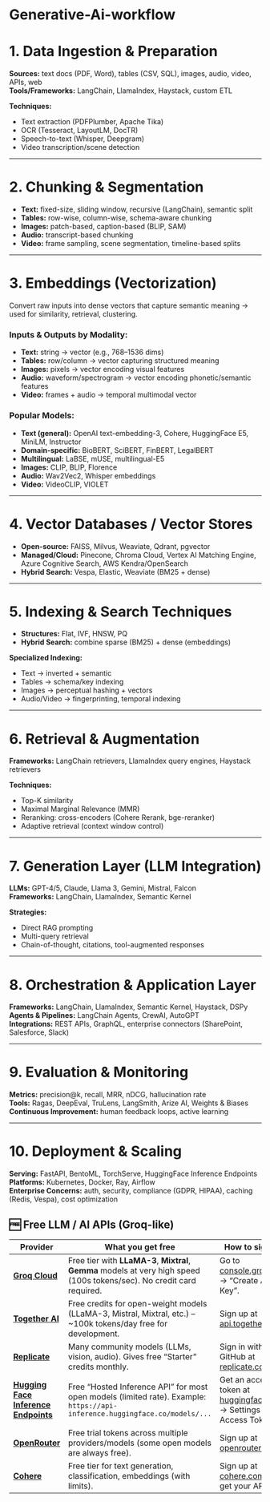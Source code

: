


# Generative-Ai-workflow

# 1. Data Ingestion & Preparation

**Sources:** text docs (PDF, Word), tables (CSV, SQL), images, audio, video, APIs, web  
**Tools/Frameworks:** LangChain, LlamaIndex, Haystack, custom ETL  

**Techniques:**
- Text extraction (PDFPlumber, Apache Tika)
- OCR (Tesseract, LayoutLM, DocTR)
- Speech-to-text (Whisper, Deepgram)
- Video transcription/scene detection

---

# 2. Chunking & Segmentation

- **Text:** fixed-size, sliding window, recursive (LangChain), semantic split  
- **Tables:** row-wise, column-wise, schema-aware chunking  
- **Images:** patch-based, caption-based (BLIP, SAM)  
- **Audio:** transcript-based chunking  
- **Video:** frame sampling, scene segmentation, timeline-based splits  

---

# 3. Embeddings (Vectorization)

Convert raw inputs into dense vectors that capture semantic meaning → used for similarity, retrieval, clustering.

### Inputs & Outputs by Modality:
- **Text:** string → vector (e.g., 768–1536 dims)
- **Tables:** row/column → vector capturing structured meaning
- **Images:** pixels → vector encoding visual features
- **Audio:** waveform/spectrogram → vector encoding phonetic/semantic features
- **Video:** frames + audio → temporal multimodal vector

### Popular Models:
- **Text (general):** OpenAI text-embedding-3, Cohere, HuggingFace E5, MiniLM, Instructor
- **Domain-specific:** BioBERT, SciBERT, FinBERT, LegalBERT
- **Multilingual:** LaBSE, mUSE, multilingual-E5
- **Images:** CLIP, BLIP, Florence
- **Audio:** Wav2Vec2, Whisper embeddings
- **Video:** VideoCLIP, VIOLET

---

# 4. Vector Databases / Vector Stores

- **Open-source:** FAISS, Milvus, Weaviate, Qdrant, pgvector  
- **Managed/Cloud:** Pinecone, Chroma Cloud, Vertex AI Matching Engine, Azure Cognitive Search, AWS Kendra/OpenSearch  
- **Hybrid Search:** Vespa, Elastic, Weaviate (BM25 + dense)  

---

# 5. Indexing & Search Techniques

- **Structures:** Flat, IVF, HNSW, PQ  
- **Hybrid Search:** combine sparse (BM25) + dense (embeddings)  

**Specialized Indexing:**
- Text → inverted + semantic
- Tables → schema/key indexing
- Images → perceptual hashing + vectors
- Audio/Video → fingerprinting, temporal indexing

---

# 6. Retrieval & Augmentation

**Frameworks:** LangChain retrievers, LlamaIndex query engines, Haystack retrievers  

**Techniques:**
- Top-K similarity
- Maximal Marginal Relevance (MMR)
- Reranking: cross-encoders (Cohere Rerank, bge-reranker)
- Adaptive retrieval (context window control)

---

# 7. Generation Layer (LLM Integration)

**LLMs:** GPT-4/5, Claude, Llama 3, Gemini, Mistral, Falcon  
**Frameworks:** LangChain, LlamaIndex, Semantic Kernel  

**Strategies:**
- Direct RAG prompting
- Multi-query retrieval
- Chain-of-thought, citations, tool-augmented responses

---

# 8. Orchestration & Application Layer

**Frameworks:** LangChain, LlamaIndex, Semantic Kernel, Haystack, DSPy  
**Agents & Pipelines:** LangChain Agents, CrewAI, AutoGPT  
**Integrations:** REST APIs, GraphQL, enterprise connectors (SharePoint, Salesforce, Slack)

---

# 9. Evaluation & Monitoring

**Metrics:** precision@k, recall, MRR, nDCG, hallucination rate  
**Tools:** Ragas, DeepEval, TruLens, LangSmith, Arize AI, Weights & Biases  
**Continuous Improvement:** human feedback loops, active learning  

---

# 10. Deployment & Scaling

**Serving:** FastAPI, BentoML, TorchServe, HuggingFace Inference Endpoints  
**Platforms:** Kubernetes, Docker, Ray, Airflow  
**Enterprise Concerns:** auth, security, compliance (GDPR, HIPAA), caching (Redis, Vespa), cost optimization


## 🆓 Free LLM / AI APIs (Groq-like)

| Provider | What you get free | How to sign up |
|----------|------------------|---------------|
| **[Groq Cloud](https://console.groq.com)** | Free tier with **LLaMA-3**, **Mixtral**, **Gemma** models at very high speed (100s tokens/sec). No credit card required. | Go to [console.groq.com](https://console.groq.com) → “Create API Key”. |
| **[Together AI](https://api.together.xyz)** | Free credits for open-weight models (LLaMA-3, Mistral, Mixtral, etc.) – ~100k tokens/day free for development. | Sign up at [api.together.xyz](https://api.together.xyz). |
| **[Replicate](https://replicate.com)** | Many community models (LLMs, vision, audio). Gives free “Starter” credits monthly. | Sign in with GitHub at [replicate.com](https://replicate.com). |
| **[Hugging Face Inference Endpoints](https://api-inference.huggingface.co)** | Free “Hosted Inference API” for most open models (limited rate). Example: `https://api-inference.huggingface.co/models/...` | Get an access token at [huggingface.co](https://huggingface.co) → Settings → Access Tokens. |
| **[OpenRouter](https://openrouter.ai)** | Free trial tokens across multiple providers/models (some open models are always free). | Sign up at [openrouter.ai](https://openrouter.ai). |
| **[Cohere](https://cohere.com)** | Free tier for text generation, classification, embeddings (with limits). | Sign up at [cohere.com](https://cohere.com) and get your API key. |



